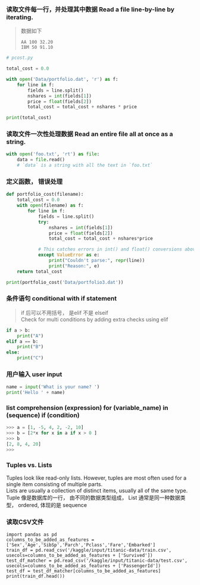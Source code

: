 ### 读取文件每一行，并处理其中数据 Read a file line-by-line by iterating.
> 数据如下
> ```
> AA 100 32.20
> IBM 50 91.10
> ```
```python
# pcost.py

total_cost = 0.0

with open('Data/portfolio.dat', 'r') as f:
    for line in f:
        fields = line.split()
        nshares = int(fields[1])
        price = float(fields[2])
        total_cost = total_cost + nshares * price

print(total_cost)
```
### 读取文件一次性处理数据 Read an entire file all at once as a string.

```python
with open('foo.txt', 'rt') as file:
    data = file.read()
    # `data` is a string with all the text in `foo.txt`
```

### 定义函数， 错误处理
```python
def portfolio_cost(filename):
    total_cost = 0.0
    with open(filename) as f:
        for line in f:
            fields = line.split()
            try:
                nshares = int(fields[1])
                price = float(fields[2])
                total_cost = total_cost + nshares*price

            # This catches errors in int() and float() conversions above
            except ValueError as e:
                print("Couldn't parse:", repr(line))
                print("Reason:", e)
    return total_cost

print(portfolio_cost('Data/portfolio3.dat'))
```
### 条件语句 conditional with if statement
> if 后可以不用括号， 是elif 不是 elseif   
> Check for multi conditions by adding extra checks using elif    
```python
if a > b:
    print("A")
elif a == b:
    print("B")
else:
    print("C")
```

### 用户输入 user input
```python
name = input('What is your name? ')
print('Hello ' + name)
```

### list comprehension (expression) for (variable_name) in (sequence) if (condition)
  

```python
>>> a = [1, -5, 4, 2, -2, 10]
>>> b = [2*x for x in a if x > 0 ]
>>> b
[2, 8, 4, 20]
>>>
```


### Tuples vs. Lists

Tuples look like read-only lists. However, tuples are most often used for a single item consisting of multiple parts.    
Lists are usually a collection of distinct items, usually all of the same type.   
Tuple 像是数据库的一行， 由不同的数据类型组成， List 通常是同一种数据类型， ordered, 体现的是 sequence   
### 读取CSV文件
```
import pandas as pd
columns_to_be_added_as_features = ['Sex','Age','SibSp','Parch','Pclass','Fare','Embarked']
train_df = pd.read_csv('/kaggle/input/titanic-data/train.csv', usecols=columns_to_be_added_as_features + ['Survived'])
test_df_matcher = pd.read_csv('/kaggle/input/titanic-data/test.csv', usecols=columns_to_be_added_as_features + ['PassengerId'])
test_df = test_df_matcher[columns_to_be_added_as_features]
print(train_df.head())
```
